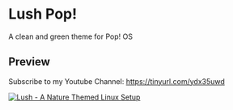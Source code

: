 # Lush Pop!
A clean and green theme for Pop! OS

## Preview
Subscribe to my Youtube Channel: https://tinyurl.com/ydx35uwd 

[![Lush - A Nature Themed Linux Setup](https://github.com/VaughnValle/demo/blob/master/got.png)](http://www.youtube.com/watch?v=URae0PTtJXE "")
